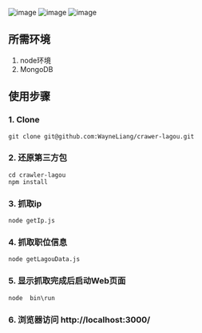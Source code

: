  ![image](./public/images/node_city.jpg)
 ![image](./public/images/node_salary.jpg)
 ![image](./public/images/node_workyear.jpg)
 

## 所需环境
1. node环境
2. MongoDB

## 使用步骤
### 1. Clone
```
git clone git@github.com:WayneLiang/crawer-lagou.git
```
### 2. 还原第三方包
```
cd crawler-lagou
npm install 
```
### 3. 抓取ip
```
node getIp.js 
```
### 4. 抓取职位信息
```
node getLagouData.js
```
### 5. 显示抓取完成后启动Web页面
```
node  bin\run
```
### 6. 浏览器访问 http://localhost:3000/